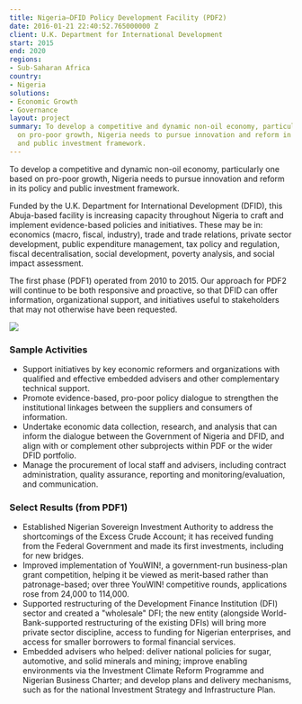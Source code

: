 ```yaml
---
title: Nigeria—DFID Policy Development Facility (PDF2)
date: 2016-01-21 22:40:52.765000000 Z
client: U.K. Department for International Development
start: 2015
end: 2020
regions:
- Sub-Saharan Africa
country:
- Nigeria
solutions:
- Economic Growth
- Governance
layout: project
summary: To develop a competitive and dynamic non-oil economy, particularly one based
  on pro-poor growth, Nigeria needs to pursue innovation and reform in its policy
  and public investment framework.
---
```


To develop a competitive and dynamic non-oil economy, particularly one based on pro-poor growth, Nigeria needs to pursue innovation and reform in its policy and public investment framework.

Funded by the U.K. Department for International Development (DFID), this Abuja-based facility is increasing capacity throughout Nigeria to craft and implement evidence-based policies and initiatives. These may be in: economics (macro, fiscal, industry), trade and trade relations, private sector development, public expenditure management, tax policy and regulation, fiscal decentralisation, social development, poverty analysis, and social impact assessment.

The first phase (PDF1) operated from 2010 to 2015. Our approach for PDF2 will continue to be both responsive and proactive, so that DFID can offer information, organizational support, and initiatives useful to stakeholders that may not otherwise have been requested.

![][1]

###  Sample Activities

* Support initiatives by key economic reformers and organizations with qualified and effective embedded advisers and other complementary technical support.
* Promote evidence-based, pro-poor policy dialogue to strengthen the institutional linkages between the suppliers and consumers of information.
* Undertake economic data collection, research, and analysis that can inform the dialogue between the Government of Nigeria and DFID, and align with or complement other subprojects within PDF or the wider DFID portfolio.
* Manage the procurement of local staff and advisers, including contract administration, quality assurance, reporting and monitoring/evaluation, and communication.

###  Select Results (from PDF1)

* Established Nigerian Sovereign Investment Authority to address the shortcomings of the Excess Crude Account; it has received funding from the Federal Government and made its first investments, including for new bridges.
* Improved implementation of YouWIN!, a government-run business-plan grant competition, helping it be viewed as merit-based rather than patronage-based; over three YouWIN! competitive rounds, applications rose from 24,000 to 114,000.
* Supported restructuring of the Development Finance Institution (DFI) sector and created a "wholesale" DFI; the new entity (alongside World-Bank-supported restructuring of the existing DFIs) will bring more private sector discipline, access to funding for Nigerian enterprises, and access for smaller borrowers to formal financial services.
* Embedded advisers who helped: deliver national policies for sugar, automotive, and solid minerals and mining; improve enabling environments via the Investment Climate Reform Programme and Nigerian Business Charter; and develop plans and delivery mechanisms, such as for the national Investment Strategy and Infrastructure Plan.

[1]: https://assetify-dai.com/projects/Nigeria-PDF-pumping-station.jpg
